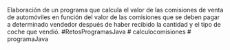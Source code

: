 Elaboración de un programa que calcula el valor de las comisiones de venta de automóviles 
en función del valor de las comisiones que se deben pagar a determinado vendedor después 
de haber recibido la cantidad y el tipo de coche que vendió.
#RetosProgramasJava    # calculocomisiones # programaJava
